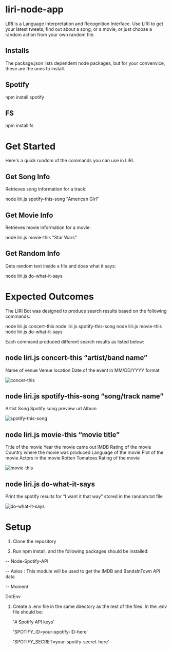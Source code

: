 # liri-node-app

LIRI is a Language Interpretation and Recognition Interface. Use LIRI to get your latest tweets, find out about a song, or a movie, or just choose a random action from your own random file.

## Installs
The package.json lists dependent node packages, but for your convenvice, these are the ones to install.

## Spotify
npm install spotify

## FS
npm install fs

# Get Started
Here's a quick rundom of the commands you can use in LIRI.

## Get Song Info
Retrieves song information for a track:

node liri.js spotify-this-song "American Girl"

## Get Movie Info
Retrieves movie information for a movie:

node liri.js movie-this "Star Wars"

## Get Random Info
Gets random text inside a file and does what it says:

node liri.js do-what-it-says

# Expected Outcomes
The LIRI Bot was designed to produce search results based on the following commands:

node liri.js concert-this
node liri.js spotify-this-song
node liri.js movie-this
node liri.js do-what-it-says

Each command produced different search results as listed below:

## node liri.js concert-this “artist/band name”
Name of venue
Venue location
Date of the event in MM/DD/YYYY format

![concer-this](https://user-images.githubusercontent.com/51797891/65850243-f6b4e200-e302-11e9-8247-e49f16c31456.jpg)

## node liri.js spotify-this-song “song/track name”
Artist
Song
Spotify song preview url
Album

![spotify-this-song](https://user-images.githubusercontent.com/51797891/65850369-72af2a00-e303-11e9-889a-3d69a231a532.jpg)

## node liri.js movie-this “movie title”
Title of the movie
Year the movie came out
IMDB Rating of the movie
Country where the movie was produced
Language of the movie
Plot of the movie
Actors in the movie
Rotten Tomatoes Rating of the movie

![movie-this](https://user-images.githubusercontent.com/51797891/65850334-4dbab700-e303-11e9-813a-7726cfbd36e5.jpg)

## node liri.js do-what-it-says
Print the spotify results for “I want it that way” stored in the random.txt file

![do-what-it-says](https://user-images.githubusercontent.com/51797891/65850319-40053180-e303-11e9-8355-de30605f932b.jpg)


# Setup
1) Clone the repository

2) Run npm install, and the following packages should be installed:

-- Node-Spotify-API

-- Axios : This module will be used to get the IMDB and BandsInTown API data

-- Moment

DotEnv
1) Create a .env file in the same directory as the rest of the files. In the .env file should be:

   '# Spotify API keys'

   'SPOTIFY_ID=your-spotify-ID-here'

   'SPOTIFY_SECRET=your-spotify-secret-here'
